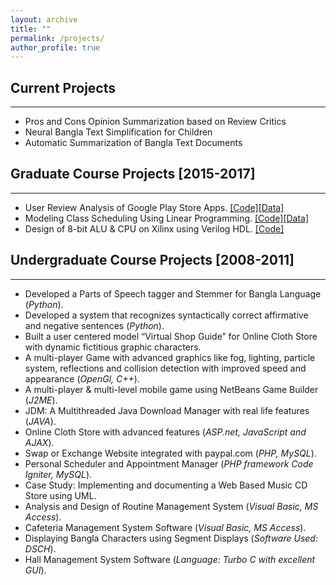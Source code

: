 ```yaml
---
layout: archive
title: ""
permalink: /projects/
author_profile: true
---
```


## Current Projects
----------------
* Pros and Cons Opinion Summarization based on Review Critics
* Neural Bangla Text Simplification for Children
* Automatic Summarization of Bangla Text Documents


## Graduate Course Projects [2015-2017]
----------------
* User Review Analysis of Google Play Store Apps. [[Code]](https://github.com/tafseer-nayeem/CPSC5310-Machine_Learning)[[Data]](https://github.com/tafseer-nayeem/AppReview-dataset)
* Modeling Class Scheduling Using Linear Programming. [[Code]](https://github.com/tafseer-nayeem/CPSC5110-Computational_Optimization)[[Data]](https://tafseer-nayeem.github.io/files/Optimization_project_courseData.pdf)
* Design of 8-bit ALU & CPU on Xilinx using Verilog HDL. [[Code]](https://www.facebook.com/)


## Undergraduate Course Projects [2008-2011]
----------------
* Developed a Parts of Speech tagger and Stemmer for Bangla Language (*Python*).
* Developed  a system  that  recognizes  syntactically  correct  affirmative  and negative sentences (*Python*).
* Built a user centered model “Virtual Shop Guide” for Online Cloth Store with dynamic fictitious graphic characters.
* A  multi-player  Game  with  advanced  graphics  like  fog,  lighting,  particle system, reflections and collision detection with improved  speed and appearance (*OpenGl, C++*).
* A multi-player & multi-level mobile game using NetBeans Game Builder (*J2ME*).
* JDM: A Multithreaded Java Download Manager with real life features (*JAVA*).
* Online Cloth Store with advanced features (*ASP.net, JavaScript and AJAX*).
* Swap or Exchange Website integrated with paypal.com (*PHP, MySQL*).
* Personal Scheduler and Appointment Manager (*PHP framework Code Igniter, MySQL*).
* Case Study: Implementing and documenting a Web Based Music CD Store using UML.
* Analysis and Design of Routine Management System (*Visual Basic, MS Access*).
* Cafeteria Management System Software (*Visual Basic, MS Access*).
* Displaying Bangla Characters using Segment Displays (*Software Used: DSCH*).
* Hall Management System Software (*Language: Turbo C with excellent GUI*).